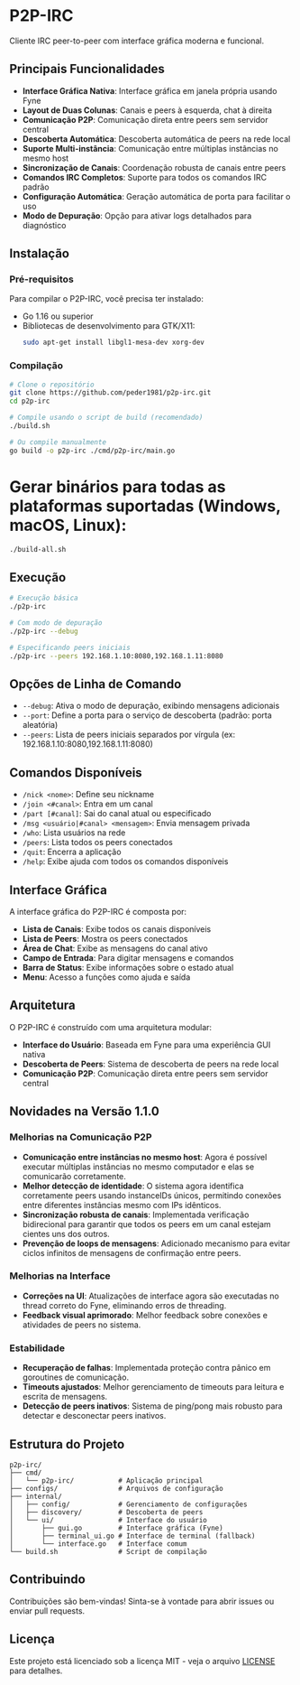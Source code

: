 # P2P-IRC

Cliente IRC peer-to-peer com interface gráfica moderna e funcional.

## Principais Funcionalidades

- **Interface Gráfica Nativa**: Interface gráfica em janela própria usando Fyne
- **Layout de Duas Colunas**: Canais e peers à esquerda, chat à direita
- **Comunicação P2P**: Comunicação direta entre peers sem servidor central
- **Descoberta Automática**: Descoberta automática de peers na rede local
- **Suporte Multi-instância**: Comunicação entre múltiplas instâncias no mesmo host
- **Sincronização de Canais**: Coordenação robusta de canais entre peers
- **Comandos IRC Completos**: Suporte para todos os comandos IRC padrão
- **Configuração Automática**: Geração automática de porta para facilitar o uso
- **Modo de Depuração**: Opção para ativar logs detalhados para diagnóstico

## Instalação

### Pré-requisitos

Para compilar o P2P-IRC, você precisa ter instalado:

- Go 1.16 ou superior
- Bibliotecas de desenvolvimento para GTK/X11:
  ```bash
  sudo apt-get install libgl1-mesa-dev xorg-dev
  ```

### Compilação

```bash
# Clone o repositório
git clone https://github.com/peder1981/p2p-irc.git
cd p2p-irc

# Compile usando o script de build (recomendado)
./build.sh

# Ou compile manualmente
go build -o p2p-irc ./cmd/p2p-irc/main.go
```

# Gerar binários para todas as plataformas suportadas (Windows, macOS, Linux):
```bash
./build-all.sh
```

## Execução

```bash
# Execução básica
./p2p-irc

# Com modo de depuração
./p2p-irc --debug

# Especificando peers iniciais
./p2p-irc --peers 192.168.1.10:8080,192.168.1.11:8080
```

## Opções de Linha de Comando

- `--debug`: Ativa o modo de depuração, exibindo mensagens adicionais
- `--port`: Define a porta para o serviço de descoberta (padrão: porta aleatória)
- `--peers`: Lista de peers iniciais separados por vírgula (ex: 192.168.1.10:8080,192.168.1.11:8080)

## Comandos Disponíveis

- `/nick <nome>`: Define seu nickname
- `/join <#canal>`: Entra em um canal
- `/part [#canal]`: Sai do canal atual ou especificado
- `/msg <usuário|#canal> <mensagem>`: Envia mensagem privada
- `/who`: Lista usuários na rede
- `/peers`: Lista todos os peers conectados
- `/quit`: Encerra a aplicação
- `/help`: Exibe ajuda com todos os comandos disponíveis

## Interface Gráfica

A interface gráfica do P2P-IRC é composta por:

- **Lista de Canais**: Exibe todos os canais disponíveis
- **Lista de Peers**: Mostra os peers conectados
- **Área de Chat**: Exibe as mensagens do canal ativo
- **Campo de Entrada**: Para digitar mensagens e comandos
- **Barra de Status**: Exibe informações sobre o estado atual
- **Menu**: Acesso a funções como ajuda e saída

## Arquitetura

O P2P-IRC é construído com uma arquitetura modular:

- **Interface do Usuário**: Baseada em Fyne para uma experiência GUI nativa
- **Descoberta de Peers**: Sistema de descoberta de peers na rede local
- **Comunicação P2P**: Comunicação direta entre peers sem servidor central

## Novidades na Versão 1.1.0

### Melhorias na Comunicação P2P

- **Comunicação entre instâncias no mesmo host**: Agora é possível executar múltiplas instâncias no mesmo computador e elas se comunicarão corretamente.
- **Melhor detecção de identidade**: O sistema agora identifica corretamente peers usando instanceIDs únicos, permitindo conexões entre diferentes instâncias mesmo com IPs idênticos.
- **Sincronização robusta de canais**: Implementada verificação bidirecional para garantir que todos os peers em um canal estejam cientes uns dos outros.
- **Prevenção de loops de mensagens**: Adicionado mecanismo para evitar ciclos infinitos de mensagens de confirmação entre peers.

### Melhorias na Interface

- **Correções na UI**: Atualizações de interface agora são executadas no thread correto do Fyne, eliminando erros de threading.
- **Feedback visual aprimorado**: Melhor feedback sobre conexões e atividades de peers no sistema.

### Estabilidade

- **Recuperação de falhas**: Implementada proteção contra pânico em goroutines de comunicação.
- **Timeouts ajustados**: Melhor gerenciamento de timeouts para leitura e escrita de mensagens.
- **Detecção de peers inativos**: Sistema de ping/pong mais robusto para detectar e desconectar peers inativos.

## Estrutura do Projeto

```
p2p-irc/
├── cmd/
│   └── p2p-irc/           # Aplicação principal
├── configs/               # Arquivos de configuração
├── internal/
│   ├── config/            # Gerenciamento de configurações
│   ├── discovery/         # Descoberta de peers
│   └── ui/                # Interface do usuário
│       ├── gui.go         # Interface gráfica (Fyne)
│       ├── terminal_ui.go # Interface de terminal (fallback)
│       └── interface.go   # Interface comum
└── build.sh               # Script de compilação
```

## Contribuindo

Contribuições são bem-vindas! Sinta-se à vontade para abrir issues ou enviar pull requests.

## Licença

Este projeto está licenciado sob a licença MIT - veja o arquivo [LICENSE](LICENSE) para detalhes.
